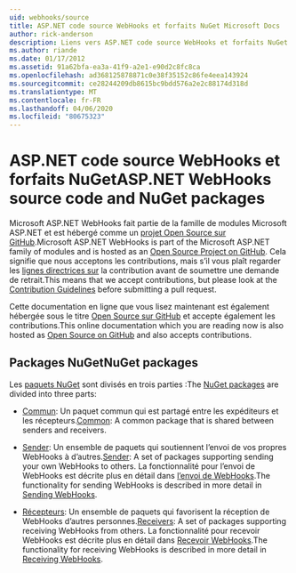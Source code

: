 ```yaml
---
uid: webhooks/source
title: ASP.NET code source WebHooks et forfaits NuGet Microsoft Docs
author: rick-anderson
description: Liens vers ASP.NET code source WebHooks et forfaits NuGet
ms.author: riande
ms.date: 01/17/2012
ms.assetid: 91a62bfa-ea3a-41f9-a2e1-e90d2c8fc8ca
ms.openlocfilehash: ad368125878871c0e38f35152c86fe4eea143924
ms.sourcegitcommit: ce28244209db8615bc9bdd576a2e2c88174d318d
ms.translationtype: MT
ms.contentlocale: fr-FR
ms.lasthandoff: 04/06/2020
ms.locfileid: "80675323"
---
```

# <a name="aspnet-webhooks-source-code-and-nuget-packages"></a><span data-ttu-id="06beb-103">ASP.NET code source WebHooks et forfaits NuGet</span><span class="sxs-lookup"><span data-stu-id="06beb-103">ASP.NET WebHooks source code and NuGet packages</span></span>

<span data-ttu-id="06beb-104">Microsoft ASP.NET WebHooks fait partie de la famille de modules Microsoft ASP.NET et est hébergé comme un [projet Open Source sur GitHub](https://github.com/aspnet/WebHooks).</span><span class="sxs-lookup"><span data-stu-id="06beb-104">Microsoft ASP.NET WebHooks is part of the Microsoft ASP.NET family of modules and is hosted as an [Open Source Project on GitHub](https://github.com/aspnet/WebHooks).</span></span> <span data-ttu-id="06beb-105">Cela signifie que nous acceptons les contributions, mais s’il vous plaît regarder les [lignes directrices sur](https://github.com/aspnet/Home/blob/master/CONTRIBUTING.md) la contribution avant de soumettre une demande de retrait.</span><span class="sxs-lookup"><span data-stu-id="06beb-105">This means that we accept contributions, but please look at the [Contribution Guidelines](https://github.com/aspnet/Home/blob/master/CONTRIBUTING.md) before submitting a pull request.</span></span>

<span data-ttu-id="06beb-106">Cette documentation en ligne que vous lisez maintenant est également hébergée sous le titre [Open Source sur GitHub](http://docs.asp.net/en/latest/contribute/style-guide.html#style-guide) et accepte également les contributions.</span><span class="sxs-lookup"><span data-stu-id="06beb-106">This online documentation which you are reading now is also hosted as [Open Source on GitHub](http://docs.asp.net/en/latest/contribute/style-guide.html#style-guide) and also accepts contributions.</span></span>

## <a name="nuget-packages"></a><span data-ttu-id="06beb-107">Packages NuGet</span><span class="sxs-lookup"><span data-stu-id="06beb-107">NuGet packages</span></span>

<span data-ttu-id="06beb-108">Les [paquets NuGet](https://nuget.org/packages?q=Microsoft.AspNet.WebHooks) sont divisés en trois parties :</span><span class="sxs-lookup"><span data-stu-id="06beb-108">The [NuGet packages](https://nuget.org/packages?q=Microsoft.AspNet.WebHooks) are divided into three parts:</span></span>

* <span data-ttu-id="06beb-109">[Commun](https://www.nuget.org/packages?q=Microsoft.AspNet.WebHooks.Common): Un paquet commun qui est partagé entre les expéditeurs et les récepteurs.</span><span class="sxs-lookup"><span data-stu-id="06beb-109">[Common](https://www.nuget.org/packages?q=Microsoft.AspNet.WebHooks.Common): A common package that is shared between senders and receivers.</span></span>

* <span data-ttu-id="06beb-110">[Sender](https://www.nuget.org/packages?q=Microsoft.AspNet.WebHooks.Custom): Un ensemble de paquets qui soutiennent l’envoi de vos propres WebHooks à d’autres.</span><span class="sxs-lookup"><span data-stu-id="06beb-110">[Sender](https://www.nuget.org/packages?q=Microsoft.AspNet.WebHooks.Custom): A set of packages supporting sending your own WebHooks to others.</span></span> <span data-ttu-id="06beb-111">La fonctionnalité pour l’envoi de WebHooks est décrite plus en détail dans [l’envoi de WebHooks](sending/senders.md).</span><span class="sxs-lookup"><span data-stu-id="06beb-111">The functionality for sending WebHooks is described in more detail in [Sending WebHooks](sending/senders.md).</span></span>

* <span data-ttu-id="06beb-112">[Récepteurs](https://www.nuget.org/packages?q=Microsoft.AspNet.WebHooks.Receivers): Un ensemble de paquets qui favorisent la réception de WebHooks d’autres personnes.</span><span class="sxs-lookup"><span data-stu-id="06beb-112">[Receivers](https://www.nuget.org/packages?q=Microsoft.AspNet.WebHooks.Receivers): A set of packages supporting receiving WebHooks from others.</span></span> <span data-ttu-id="06beb-113">La fonctionnalité pour recevoir WebHooks est décrite plus en détail dans [Recevoir WebHooks](receiving/index.md).</span><span class="sxs-lookup"><span data-stu-id="06beb-113">The functionality for receiving WebHooks is described in more detail in [Receiving WebHooks](receiving/index.md).</span></span>
